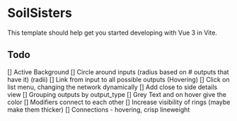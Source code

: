 # SoilSisters

This template should help get you started developing with Vue 3 in Vite.

## Todo

[] Active Background
[] Circle around inputs (radius based on # outputs that have it) (radii)
[] Link from input to all possible outputs (Hovering)
[] Click on list menu, changing the network dynamically
[] Add close to side details view
[] Grouping outputs by output_type
[] Grey Text and on hover give the color
[] Modifiers connect to each other
[] Increase visibility of rings (maybe make them thicker)
[] Connections - hovering, crisp lineweight

